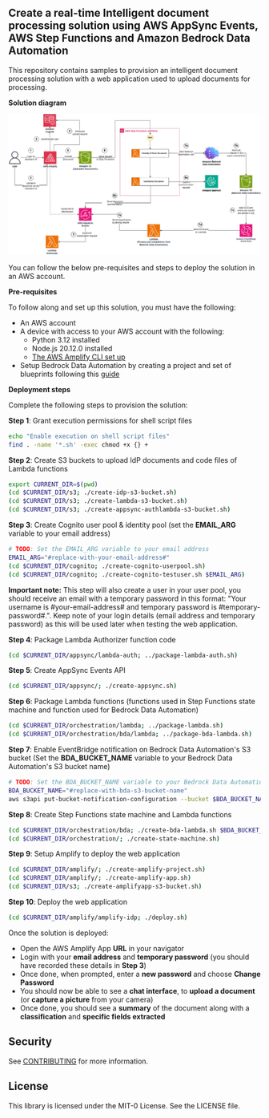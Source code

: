 ##  Create a real-time Intelligent document processing solution using AWS AppSync Events, AWS Step Functions and Amazon Bedrock Data Automation

This repository contains samples to provision an intelligent document processing solution with a web application used to upload documents for processing.

**Solution diagram**

![Solution diagram](idp-diagram.png)

You can follow the below pre-requisites and steps to deploy the solution in an AWS account.

**Pre-requisites**

To follow along and set up this solution, you must have the following:
* An AWS account
* A device with access to your AWS account with the following:
    * Python 3.12 installed
    * Node.js 20.12.0 installed
    * [The AWS Amplify CLI set up](http://docs.amplify.aws/react/start/manual-installation/)
* Setup Bedrock Data Automation by creating a project and set of blueprints following this [guide](https://docs.aws.amazon.com/bedrock/latest/userguide/bda-blueprints-console.html)

**Deployment steps**

Complete the following steps to provision the solution:

**Step 1**: Grant execution permissions for shell script files

```bash
echo "Enable execution on shell script files"
find . -name '*.sh' -exec chmod +x {} +
```

**Step 2**: Create S3 buckets to upload IdP documents and code files of Lambda functions

```bash
export CURRENT_DIR=$(pwd)
(cd $CURRENT_DIR/s3; ./create-idp-s3-bucket.sh)
(cd $CURRENT_DIR/s3; ./create-lambda-s3-bucket.sh)
(cd $CURRENT_DIR/s3; ./create-appsync-authlambda-s3-bucket.sh)
```

**Step 3**: Create Cognito user pool & identity pool (set the **EMAIL_ARG** variable to your email address)

```bash
# TODO: Set the EMAIL_ARG variable to your email address 
EMAIL_ARG="#replace-with-your-email-address#"
(cd $CURRENT_DIR/cognito; ./create-cognito-userpool.sh)
(cd $CURRENT_DIR/cognito; ./create-cognito-testuser.sh $EMAIL_ARG)
```

**Important note:** This step will also create a user in your user pool, you should receive an email with a temporary password in this format: "Your username is #your-email-address# and temporary password is #temporary-password#.". Keep note of your login details (email address and temporary password) as this will be used later when testing the web application.

**Step 4**: Package Lambda Authorizer function code

```bash
(cd $CURRENT_DIR/appsync/lambda-auth; ../package-lambda-auth.sh)
```

**Step 5**: Create AppSync Events API

```bash
(cd $CURRENT_DIR/appsync/; ./create-appsync.sh)
```

**Step 6**: Package Lambda functions (functions used in Step Functions state machine and function used for Bedrock Data Automation)

```bash
(cd $CURRENT_DIR/orchestration/lambda; ../package-lambda.sh)
(cd $CURRENT_DIR/orchestration/bda/lambda; ../package-bda-lambda.sh)
```

**Step 7**: Enable EventBridge notification on Bedrock Data Automation's S3 bucket (Set the **BDA_BUCKET_NAME** variable to your Bedrock Data Automation's S3 bucket name)

```bash
# TODO: Set the BDA_BUCKET_NAME variable to your Bedrock Data Automation's S3 bucket name
BDA_BUCKET_NAME="#replace-with-bda-s3-bucket-name"
aws s3api put-bucket-notification-configuration --bucket $BDA_BUCKET_NAME --notification-configuration='{ "EventBridgeConfiguration": {} }'
```

**Step 8**: Create Step Functions state machine and Lambda functions

```bash
(cd $CURRENT_DIR/orchestration/bda; ./create-bda-lambda.sh $BDA_BUCKET_NAME)
(cd $CURRENT_DIR/orchestration/; ./create-state-machine.sh)
```

**Step 9**: Setup Amplify to deploy the web application

```bash
(cd $CURRENT_DIR/amplify/; ./create-amplify-project.sh)
(cd $CURRENT_DIR/amplify/; ./create-amplify-app.sh)
(cd $CURRENT_DIR/s3; ./create-amplifyapp-s3-bucket.sh)
```

**Step 10**: Deploy the web application

```bash
(cd $CURRENT_DIR/amplify/amplify-idp; ./deploy.sh)
```

Once the solution is deployed:
* Open the AWS Amplify App **URL** in your navigator
* Login with your **email address** and **temporary password** (you should have recorded these details in **Step 3**)
* Once done, when prompted, enter a **new password** and choose **Change Password**
* You should now be able to see a **chat interface**, to **upload a document** (or **capture a picture** from your camera)
* Once done, you should see a **summary** of the document along with a **classification** and **specific fields extracted**

## Security

See [CONTRIBUTING](CONTRIBUTING.md#security-issue-notifications) for more information.

## License

This library is licensed under the MIT-0 License. See the LICENSE file.


